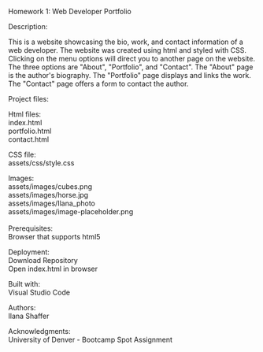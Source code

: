 Homework 1: Web Developer Portfolio  

Description:  

This is a website showcasing the bio, work, and contact information of a web developer. The website was created using html and styled with CSS. Clicking on the menu options will direct you to another page on the website. The three options are "About", "Portfolio", and "Contact". The "About" page is the author's biography. The "Portfolio" page displays and links the work. The "Contact" page offers a form to contact the author.

Project files:  

Html files:  
index.html  
portfolio.html  
contact.html  

CSS file:  
assets/css/style.css  

Images:  
assets/images/cubes.png  
assets/images/horse.jpg  
assets/images/Ilana_photo  
assets/images/image-placeholder.png  
<br>
Prerequisites:  
Browser that supports html5

Deployment:  
Download Repository  
Open index.html in browser

Built with:  
Visual Studio Code

Authors:  
Ilana Shaffer

Acknowledgments:  
University of Denver - Bootcamp Spot Assignment